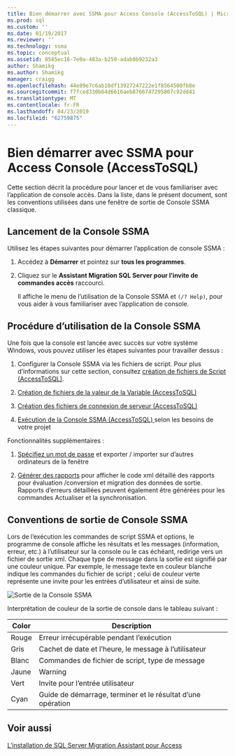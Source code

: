 ```yaml
---
title: Bien démarrer avec SSMA pour Access Console (AccessToSQL) | Microsoft Docs
ms.prod: sql
ms.custom: ''
ms.date: 01/19/2017
ms.reviewer: ''
ms.technology: ssma
ms.topic: conceptual
ms.assetid: 8585ec16-7e0a-483a-b250-adab9b9232a3
author: Shamikg
ms.author: Shamikg
manager: craigg
ms.openlocfilehash: 44e89e7c6ab10df13927247222e1f8564500fb8e
ms.sourcegitcommit: f7fced330b64d6616aeb8766747295807c92dd41
ms.translationtype: MT
ms.contentlocale: fr-FR
ms.lasthandoff: 04/23/2019
ms.locfileid: "62759875"
---
```

# <a name="getting-started-with-ssma-for-access-console-accesstosql"></a>Bien démarrer avec SSMA pour Access Console (AccessToSQL)
Cette section décrit la procédure pour lancer et de vous familiariser avec l’application de console accès. Dans la liste, dans le présent document, sont les conventions utilisées dans une fenêtre de sortie de Console SSMA classique.  
  
## <a name="launching-ssma-console"></a>Lancement de la Console SSMA  
Utilisez les étapes suivantes pour démarrer l’application de console SSMA :  
  
1.  Accédez à **Démarrer** et pointez sur **tous les programmes**.  
  
2.  Cliquez sur le **Assistant Migration SQL Server pour l’invite de commandes accès** raccourci.  
  
    Il affiche le menu de l’utilisation de la Console SSMA et `(/? Help)`, pour vous aider à vous familiariser avec l’application de console.  
  
## <a name="procedure-for-using-the-ssma-console"></a>Procédure d’utilisation de la Console SSMA  
Une fois que la console est lancée avec succès sur votre système Windows, vous pouvez utiliser les étapes suivantes pour travailler dessus :  
  
1.  Configurer la Console SSMA via les fichiers de script. Pour plus d’informations sur cette section, consultez [création de fichiers de Script &#40;AccessToSQL&#41;](../../ssma/access/creating-script-files-accesstosql.md).  
  
2.  [Création de fichiers de la valeur de la Variable &#40;AccessToSQL&#41;](../../ssma/access/creating-variable-value-files-accesstosql.md)  
  
3.  [Création des fichiers de connexion de serveur &#40;AccessToSQL&#41;](../../ssma/access/creating-the-server-connection-files-accesstosql.md)  
  
4.  [Exécution de la Console SSMA &#40;AccessToSQL&#41; ](../../ssma/access/executing-the-ssma-console-accesstosql.md) selon les besoins de votre projet  
  
Fonctionnalités supplémentaires :  
  
1.  [Spécifiez un mot de passe](managing-passwords-accesstosql.md) et exporter / importer sur d’autres ordinateurs de la fenêtre  
  
2.  [Générer des rapports](generating-reports-accesstosql.md) pour afficher le code xml détaillé des rapports pour évaluation /conversion et migration des données de sortie. Rapports d’erreurs détaillées peuvent également être générées pour les commandes Actualiser et la synchronisation.  
  
## <a name="ssma-console-output-conventions"></a>Conventions de sortie de Console SSMA  
Lors de l’exécution les commandes de script SSMA et options, le programme de console affiche les résultats et les messages (information, erreur, etc.) à l’utilisateur sur la console ou le cas échéant, redirige vers un fichier de sortie xml. Chaque type de message dans la sortie est signifié par une couleur unique. Par exemple, le message texte en couleur blanche indique les commandes du fichier de script ; celui de couleur verte représente une invite pour les entrées d’utilisateur et ainsi de suite.  
  
![Sortie de la Console SSMA](../../ssma/access/media/ssmaconsoleoutput.jpg "sortie de la Console SSMA")  
  
Interprétation de couleur de la sortie de console dans le tableau suivant :  
  
|Color|Description|  
|---------|---------------|  
|Rouge|Erreur irrécupérable pendant l’exécution|  
|Gris|Cachet de date et l’heure, le message à l’utilisateur|  
|Blanc|Commandes de fichier de script, type de message|  
|Jaune|Warning|  
|Vert|Invite pour l’entrée utilisateur|  
|Cyan|Guide de démarrage, terminer et le résultat d’une opération|  
  
## <a name="see-also"></a>Voir aussi  
[L’installation de SQL Server Migration Assistant pour Access](installing-sql-server-migration-assistant-for-access-accesstosql.md)  
  
